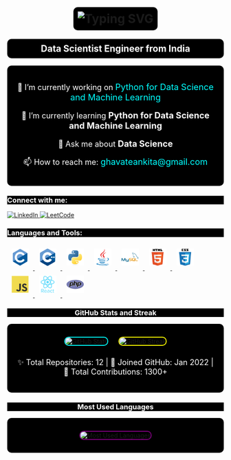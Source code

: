 <h1 align="center">
  <span style="color:white; background-color:black; padding:10px; border-radius:10px;">
    <a href="#" style="text-decoration:none;">
      <img src="https://readme-typing-svg.herokuapp.com?font=Fira+Code&size=30&pause=1000&color=FF5733&center=true&width=435&lines=Hi+%F0%9F%91%8B%2C+I'm+Ankita+Arjun+Ghavate;Data+Scientist+%7C+ML+Enthusiast+%7C+Tech+Explorer" alt="Typing SVG" />
    </a>
  </span>
</h1>

<h2 align="center" style="color:white; background-color:black; padding:10px; border-radius:10px;">
  Data Scientist Engineer from India
</h2>

<div align="center" style="background-color:black; color:white; padding:20px; border-radius:10px; font-size:18px;">
  <p>🔭 I’m currently working on <a href="https://github.com/Ankitaghavate/Python-for-Data-Science-and-Machine-Learning" style="color:cyan; text-decoration:none; font-size:20px;">Python for Data Science and Machine Learning</a></p>
  <p>🌱 I’m currently learning <b style="font-size:20px;">Python for Data Science and Machine Learning</b></p>
  <p>💬 Ask me about <b style="font-size:20px;">Data Science</b></p>
  <p>📫 How to reach me: <a href="mailto:ghavateankita@gmail.com" style="color:cyan; text-decoration:none; font-size:20px;">ghavateankita@gmail.com</a></p>
</div>

<h3 align="left" style="color:white; background-color:black;">Connect with me:</h3>
<p align="left">
  <a href="https://www.linkedin.com/feed/" target="_blank">
    <img src="https://raw.githubusercontent.com/rahuldkjain/github-profile-readme-generator/master/src/images/icons/Social/linked-in-alt.svg" alt="LinkedIn" height="30" width="40" />
  </a>
  <a href="https://www.leetcode.com/ankita_ghavate" target="_blank">
    <img src="https://raw.githubusercontent.com/rahuldkjain/github-profile-readme-generator/master/src/images/icons/Social/leet-code.svg" alt="LeetCode" height="30" width="40" />
  </a>
</p>

<h3 align="left" style="color:white; background-color:black;">Languages and Tools:</h3>
<p align="left">
  <a href="https://www.cprogramming.com/" target="_blank">
    <img src="https://raw.githubusercontent.com/devicons/devicon/master/icons/c/c-original.svg" alt="C" width="40" height="40" style="margin:10px;" />
  </a>
  <a href="https://www.w3schools.com/cpp/" target="_blank">
    <img src="https://raw.githubusercontent.com/devicons/devicon/master/icons/cplusplus/cplusplus-original.svg" alt="C++" width="40" height="40" style="margin:10px;" />
  </a>
  <a href="https://www.python.org" target="_blank">
    <img src="https://raw.githubusercontent.com/devicons/devicon/master/icons/python/python-original.svg" alt="Python" width="40" height="40" style="margin:10px;" />
  </a>
  <a href="https://www.java.com" target="_blank">
    <img src="https://raw.githubusercontent.com/devicons/devicon/master/icons/java/java-original.svg" alt="Java" width="40" height="40" style="margin:10px;" />
  </a>
  <a href="https://www.mysql.com/" target="_blank">
    <img src="https://raw.githubusercontent.com/devicons/devicon/master/icons/mysql/mysql-original-wordmark.svg" alt="MySQL" width="40" height="40" style="margin:10px;" />
  </a>
  <a href="https://www.w3.org/html/" target="_blank">
    <img src="https://raw.githubusercontent.com/devicons/devicon/master/icons/html5/html5-original-wordmark.svg" alt="HTML" width="40" height="40" style="margin:10px;" />
  </a>
  <a href="https://www.w3schools.com/css/" target="_blank">
    <img src="https://raw.githubusercontent.com/devicons/devicon/master/icons/css3/css3-original-wordmark.svg" alt="CSS" width="40" height="40" style="margin:10px;" />
  </a>
  <a href="https://developer.mozilla.org/en-US/docs/Web/JavaScript" target="_blank">
    <img src="https://raw.githubusercontent.com/devicons/devicon/master/icons/javascript/javascript-original.svg" alt="JavaScript" width="40" height="40" style="margin:10px;" />
  </a>
  <a href="https://reactjs.org/" target="_blank">
    <img src="https://raw.githubusercontent.com/devicons/devicon/master/icons/react/react-original-wordmark.svg" alt="React" width="40" height="40" style="margin:10px;" />
  </a>
  <a href="https://www.php.net" target="_blank">
    <img src="https://raw.githubusercontent.com/devicons/devicon/master/icons/php/php-original.svg" alt="PHP" width="40" height="40" style="margin:10px;" />
  </a>
</p>

<h3 align="center" style="color:white; background-color:black;">GitHub Stats and Streak</h3>

<div align="center" style="background-color:black; padding:20px; border-radius:10px;">
  <img src="https://github-readme-stats.vercel.app/api?username=ankitaghavate&show_icons=true&theme=radical&count_private=true" alt="GitHub Stats" style="margin:10px; border: 2px solid cyan; border-radius: 10px;" />
  <img src="https://github-readme-streak-stats.herokuapp.com?user=ankitaghavate&theme=highcontrast" alt="GitHub Streak" style="margin:10px; border: 2px solid yellow; border-radius: 10px;" />
  <p style="color:white; font-size:18px;">✨ Total Repositories: 12 | 🎉 Joined GitHub: Jan 2022 | 🌟 Total Contributions: 1300+</p>
</div>

<h3 align="center" style="color:white; background-color:black;">Most Used Languages</h3>

<div align="center" style="background-color:black; padding:20px; border-radius:10px;">
  <img src="https://github-readme-stats.vercel.app/api/top-langs?username=ankitaghavate&layout=compact&theme=radical" alt="Most Used Languages" style="margin:10px; border: 2px solid purple; border-radius: 10px;" />
</div>
